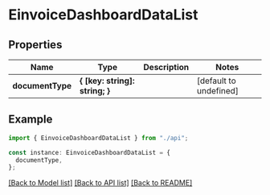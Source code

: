 # EinvoiceDashboardDataList

## Properties

| Name             | Type                           | Description | Notes                  |
| ---------------- | ------------------------------ | ----------- | ---------------------- |
| **documentType** | **{ [key: string]: string; }** |             | [default to undefined] |

## Example

```typescript
import { EinvoiceDashboardDataList } from "./api";

const instance: EinvoiceDashboardDataList = {
  documentType,
};
```

[[Back to Model list]](../README.md#documentation-for-models) [[Back to API list]](../README.md#documentation-for-api-endpoints) [[Back to README]](../README.md)
